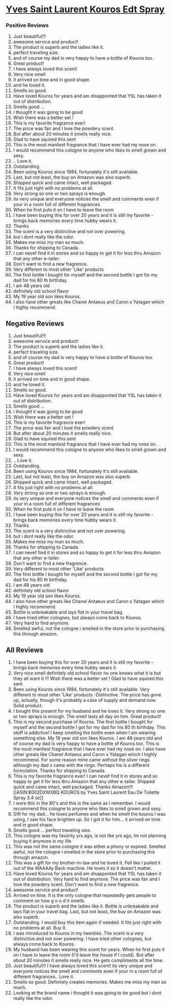# [Yves Saint Laurent Kouros Edt Spray](https://products.checkmycream.com/products/Yves-Saint-Laurent-Kouros-Edt-Spray.html)

### Positive Reviews

<ol>
      <li>Just beautiful!!!</li>
      <li>awesome service and product!</li>
      <li>The product is superb and the ladies like it.</li>
      <li>perfect traveling size.</li>
      <li>and of course my dad is very happy to have a bottle of Kouros too.</li>
      <li>Great product!</li>
      <li>I have always loved this scent!</li>
      <li>Very nice smell</li>
      <li>it arrived on time and in good shape.</li>
      <li>and he loved it.</li>
      <li>Smells so good.</li>
      <li>Have loved Kouros for years and am disapponted that YSL has taken it out of distribution.  </li>
      <li>Smells good ...</li>
      <li>i thought it was going to be good</li>
      <li>Wish there was a better set !</li>
      <li>This is my favorite fragrance ever!</li>
      <li>The price was fair and I love the powdery scent.  </li>
      <li>But after about 20 minutes it smells really nice.  </li>
      <li>Glad to have squired this sent</li>
      <li>This is the most manliest fragrance that I have ever had my nose on.  </li>
      <li>I would recommend this cologne to anyone who likes to smell grown and sexy.</li>
      <li>.. Love it.</li>
      <li>Outstanding.</li>
      <li>Been using Kouros since 1984, fortunately it&#x27;s still available.</li>
      <li>Last, but not least, the buy on Amazon was also superb.</li>
      <li>Shipped quick and came intact, well packaged.</li>
      <li>It fits just right with no problems at all.</li>
      <li>Very strong so one or two sprays is enough.</li>
      <li>its very unique and everyone notices the smell and comments even if your in a room full of different fragrances</li>
      <li>When he first puts it on I have to leave the room</li>
      <li>I have been buying this for over 20 years and it is still my favorite - brings back memories every time hubby wears it.</li>
      <li>Thanks</li>
      <li>The scent is a very distinctive and not over powering.</li>
      <li>but i dont really like the odor.</li>
      <li>Makes me miss my man so much.</li>
      <li>Thanks for shipping to Canada.</li>
      <li>I can nevef find it in stores and so happy to get it for less thru Amazon that any other e-tailer.</li>
      <li>Don&#x27;t want to find a new fragrence.</li>
      <li>Very different to most other &#x27;Like&#x27; products</li>
      <li>The first bottle I bought for myself and the second bottle I got for my dad for his 80 th birthday.</li>
      <li>I am 48 years old  </li>
      <li>definitely old school flavor</li>
      <li>My 19 year old son likes Kouros.</li>
      <li>I also have other greats like Chanel Antaeus and Caron s Yatagan which I highly recommend.</li>
</ol>


<h2>Negative Reviews</h2>
<ol>
<li> Just beautiful!!!</li>
<li> awesome service and product!</li>
<li> The product is superb and the ladies like it.</li>
<li> perfect traveling size.</li>
<li> and of course my dad is very happy to have a bottle of Kouros too.</li>
<li> Great product!</li>
<li> I have always loved this scent!</li>
<li> Very nice smell</li>
<li> it arrived on time and in good shape.</li>
<li> and he loved it.</li>
<li> Smells so good.</li>
<li> Have loved Kouros for years and am disapponted that YSL has taken it out of distribution.  </li>
<li> Smells good ...</li>
<li> i thought it was going to be good</li>
<li> Wish there was a better set !</li>
<li> This is my favorite fragrance ever!</li>
<li> The price was fair and I love the powdery scent.  </li>
<li> But after about 20 minutes it smells really nice.  </li>
<li> Glad to have squired this sent</li>
<li> This is the most manliest fragrance that I have ever had my nose on.  </li>
<li> I would recommend this cologne to anyone who likes to smell grown and sexy.</li>
<li> .. Love it.</li>
<li> Outstanding.</li>
<li> Been using Kouros since 1984, fortunately it&#x27;s still available.</li>
<li> Last, but not least, the buy on Amazon was also superb.</li>
<li> Shipped quick and came intact, well packaged.</li>
<li> It fits just right with no problems at all.</li>
<li> Very strong so one or two sprays is enough.</li>
<li> its very unique and everyone notices the smell and comments even if your in a room full of different fragrances</li>
<li> When he first puts it on I have to leave the room</li>
<li> I have been buying this for over 20 years and it is still my favorite - brings back memories every time hubby wears it.</li>
<li> Thanks</li>
<li> The scent is a very distinctive and not over powering.</li>
<li> but i dont really like the odor.</li>
<li> Makes me miss my man so much.</li>
<li> Thanks for shipping to Canada.</li>
<li> I can nevef find it in stores and so happy to get it for less thru Amazon that any other e-tailer.</li>
<li> Don&#x27;t want to find a new fragrence.</li>
<li> Very different to most other &#x27;Like&#x27; products</li>
<li> The first bottle I bought for myself and the second bottle I got for my dad for his 80 th birthday.</li>
<li> I am 48 years old  </li>
<li> definitely old school flavor</li>
<li> My 19 year old son likes Kouros.</li>
<li> I also have other greats like Chanel Antaeus and Caron s Yatagan which I highly recommend.</li>
<li> Bottle is unbreakable and lays flat in your travel bag.</li>
<li> I have tried other colognes, but always come back to Kouros.</li>
<li> Very hard to find anymore.  </li>
<li> Smelled awful, not the cologne i smelled in the store prior to purchasing this through amazon.</li>
</ol>

<h2>All Reviews</h2>

<ol>
    <li> I have been buying this for over 20 years and it is still my favorite - brings back memories every time hubby wears it.</li>
    <li> Very nice smell definitely old school flavor no one knows what it is but they all want it  !!! Wish there was a better set ! Glad to have squired this sent</li>
    <li> Been using Kouros since 1984, fortunately it&#x27;s still available. Very different to most other &#x27;Like&#x27; products -Distinctive.  The price has gone up, actually, though it&#x27;s probably a case of supply and demand now.  Solid product.</li>
    <li> I bought this present for my husband and he loves it. Very strong so one or two sprays is enough. The smell lasts all day on him. Great product!</li>
    <li> This is my second purchase of Kouros. The first bottle I bought for myself and the second bottle I got for my dad for his 80 th birthday. This stuff is addictive! I keep smelling the bottle even when I am wearing something else. My 19 year old son likes Kouros. I am 48 years old  and of course my dad is very happy to have a bottle of Kouros too. This is the most manliest fragrance that I have ever had my nose on.  I also have other greats like Chanel Antaeus and Caron s Yatagan which I highly recommend. For some reason mine came without the silver rings although my dad s came with the rings. Perhaps his is a different formulation.  Thanks for shipping to Canada.</li>
    <li> This is my favorite fragrance ever! I can nevef find it in stores and so happy to get it for less thru Amazon that any other e-tailer. Shipped quick and came intact, well packaged. Thanks Amazon!!![[ASIN:B002DXWXBQ KOUROS by Yves Saint Laurent Eau De Toilette Spray 3.4 oz]]</li>
    <li> I wore this in the 80&#x27;s and this is the same as I remember. I would recommend this cologne to anyone who likes to smell grown and sexy.</li>
    <li> Gift for my dad... he loves perfumes and when he smelt the kouros I was using, I saw his face brighten up.  So I got it for him... it arrived on time and in good shape.</li>
    <li> Smells good ... perfect traveling size.</li>
    <li> This cologne was my favority yrs ago, is not like yrs ago, Im not planning buying it anymore in my life</li>
    <li> This was not the same cologne it was either a phony or expired. Smelled awful, not the cologne i smelled in the store prior to purchasing this through amazon.</li>
    <li> This was a gift for my brother-in-law and he loved it. Fell like I pulled it out of the WAAAAy Back machine. He loves it so it doesn&#x27;t matter.</li>
    <li> Have loved Kouros for years and am disapponted that YSL has taken it out of distribution.  Very hard to find anymore.  The price was fair and I love the powdery scent.  Don&#x27;t want to find a new fragrence.</li>
    <li> awesome service and product!</li>
    <li> Arrived on time.  It is the only cologne that repeatedly gets people to comment on how g o o d it smells.</li>
    <li> The product is superb and the ladies like it. Bottle is unbreakable and lays flat in your travel bag. Last, but not least, the buy on Amazon was also superb.</li>
    <li> Outstanding. I would buy this item again if needed. It fits just right with no problems at all. Buy It.</li>
    <li> I was introduced to Kouros in my twenties. The scent is a very distinctive and not over powering. I have tried other colognes, but always come back to Kouros.</li>
    <li> My husband has been wearing this scent for years.  When he first puts it on I have to leave the room (I&#x27;d leave the house if I could).  But after about 20 minutes it smells really nice.  He gets compliments all the time.</li>
    <li> Just beautiful!!! I have always loved this scent! its very unique and everyone notices the smell and comments even if your in a room full of different fragrances.. Love it.</li>
    <li> Smells so good. Definitely creates memories.  Makes me miss my man so much.</li>
    <li> Looking at the brand name i thought it was going to be good but i dont really like the odor.</li>
</ol>





